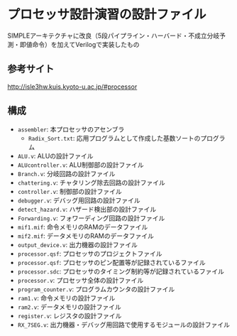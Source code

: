 # プロセッサ設計演習の設計ファイル

SIMPLEアーキテクチャに改良（5段パイプライン・ハーバード・不成立分岐予測・即値命令）を加えてVerilogで実装したもの

## 参考サイト
http://isle3hw.kuis.kyoto-u.ac.jp/#processor

## 構成
- `assembler`: 本プロセッサのアセンブラ
  - `Radix_Sort.txt`: 応用プログラムとして作成した基数ソートのプログラム
- `ALU.v`: ALUの設計ファイル
- `ALUcontroller.v`: ALU制御部の設計ファイル
- `Branch.v`: 分岐回路の設計ファイル
- `chattering.v`: チャタリング除去回路の設計ファイル
- `controller.v`: 制御部の設計ファイル
- `debugger.v`: デバッグ用回路の設計ファイル
- `detect_hazard.v`: ハザード検出部の設計ファイル
- `Forwarding.v`: フォワーディング回路の設計ファイル
- `mif1.mif`: 命令メモリのRAMのデータファイル
- `mif2.mif`: データメモリのRAMのデータファイル
- `output_device.v`: 出力機器の設計ファイル
- `processor.qsf`: プロセッサのプロジェクトファイル
- `processor.qsf`: プロセッサのピン配置等が記録されているファイル
- `processor.sdc`: プロセッサのタイミング制約等が記録されているファイル
- `processor.v`: プロセッサ全体の設計ファイル
- `program_counter.v`: プログラムカウンタの設計ファイル
- `ram1.v`: 命令メモリの設計ファイル
- `ram2.v`: データメモリの設計ファイル
- `register.v`: レジスタの設計ファイル
- `RX_7SEG.v`: 出力機器・デバッグ用回路で使用するモジュールの設計ファイル

